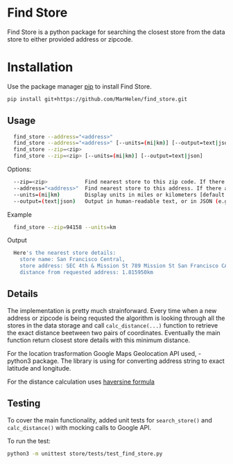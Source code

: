 # Find Store

Find Store is a python package for searching the closest store from the data store to either provided address or zipcode.

# Installation

Use the package manager [pip](https://pip.pypa.io/en/stable/) to install Find Store.

```bash
pip install git+https://github.com/MarHelen/find_store.git

```

## Usage

```bash
  find_store --address="<address>"
  find_store --address="<address>" [--units=(mi|km)] [--output=text|json]
  find_store --zip=<zip>
  find_store --zip=<zip> [--units=(mi|km)] [--output=text|json]
```


 Options:
```bash
  --zip=<zip>            Find nearest store to this zip code. If there are multiple best-matches, return the first.
  --address="<address>"  Find nearest store to this address. If there are multiple best-matches, return the first.
  --units=(mi|km)        Display units in miles or kilometers [default: mi]
  --output=(text|json)   Output in human-readable text, or in JSON (e.g. machine-readable) [default: text]
```
 Example
```bash
  find_store --zip=94158 --units=km
```
 Output
```bash
  Here's the nearest store details:
 	store name: San Francisco Central, 
 	store address: SEC 4th & Mission St 789 Mission St San Francisco CA 94103-3132, 			
 	distance from requested address: 1.815950km
```

## Details

The implementation is pretty much strainforward. Every time when a new address or zipcode is being requsted the algorithm is looking through all the stores in the data storage and call ```calc_distance(...)``` function to retrieve the exact distance beetween two pairs of coordinates. Eventually the main function return closest store details with this minimum distance. 

For the location trasformation Google Maps Geolocation API used, - python3 package. The library is using for converting address string to exact latitude and longitude.

For the distance calculation uses [haversine formula](https://www.movable-type.co.uk/scripts/latlong.html)

## Testing

To cover the main functionality, added unit tests for ```search_store()``` and ```calc_distance()``` with mocking calls to Google API.

To run the test:
```bash
python3 -m unittest store/tests/test_find_store.py
```


